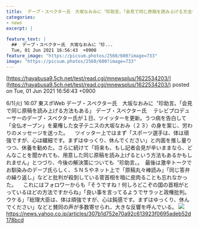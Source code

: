 ```yaml
---
title:  デーブ・スペクター氏　大坂なおみに〝珍助言〟「会見で同じ原稿を読み上げる方法もある」  
categories:
- news
excerpt: |
  
feature_text: |
  ##  デーブ・スペクター氏　大坂なおみに〝珍...
  Tue, 01 Jun 2021 16:56:43  +0900
feature_image: "https://picsum.photos/2560/600?image=733"
image: "https://picsum.photos/2560/600?image=733"
---
```


[https://hayabusa9.5ch.net/test/read.cgi/mnewsplus/1622534203/](https://hayabusa9.5ch.net/test/read.cgi/mnewsplus/1622534203/)
posted on Tue, 01 Jun 2021 16:56:43  +0900

<!--more-->

6/1(火) 16:07 東スポWeb デーブ・スペクター氏　大坂なおみに〝珍助言〟「会見で同じ原稿を読み上げる方法もある」 デーブ・スペクター氏 　テレビプロデューサーのデーブ・スペクター氏が１日、ツイッターを更新。うつ病を告白して「全仏オープン」を棄権した女子テニスの大坂なおみ（２３）の身を案じ、労わりのメッセージを送った。 　ツイッター上ではまず「スポーツ選手は、体は頑強ですが、心は繊細です。まずはゆっくり、休んでください」と内面を推し量りつつ、休養を勧めた。さらに続けて「将来も、もし記者会見が辛いままなら、どんなことを聞かれても、用意した同じ原稿を読み上げるという方法もあるかもしれません」とつづり、今後の解決策についても〝珍助言〟。　最後は激辛トークでお馴染みのデーブ氏らしく、ＳＮＳやネット上で「原稿丸々棒読み」「同じ答弁の繰り返し」などと批判が殺到している菅首相を暗に皮肉ることも忘れなかった。 　これにはフォロワーからも「そうですね！何しろどこぞの国の首相がとっているほどの方法ですからね」「良い事を言ってるようでサラッと政権批判。ウケる」「総理大臣は、体は頑強ですが、心は鈍感です。まずはゆっくり、休んでください」などと賛同の声が多数寄せられ、大きな反響を呼んでいる。 ![](https://amd-pctr.c.yimg.jp/r/iwiz-amd/20210601-03239667-tospoweb-000-7-view.jpg) https://news.yahoo.co.jp/articles/307b1d752e70a92c613923f0695adeb52d178bcd
